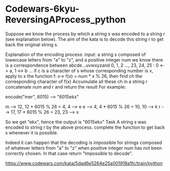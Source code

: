 # Codewars-6kyu-ReversingAProcess_python



Suppose we know the process by which a string s was encoded to a string r (see explanation below). The aim of the kata is to decode this string r to get back the original string s.

Explanation of the encoding process:
input: a string s composed of lowercase letters from "a" to "z", and a positive integer num
we know there is a correspondence between abcde...uvwxyzand 0, 1, 2 ..., 23, 24, 25 : 0 <-> a, 1 <-> b ...
if c is a character of s whose corresponding number is x, apply to x the function f: x-> f(x) = num * x % 26, then find ch the corresponding character of f(x)
Accumulate all these ch in a string r
concatenate num and r and return the result
For example:

encode("mer", 6015)  -->  "6015ekx"

m --> 12,   12 * 6015 % 26 = 4,    4  --> e
e --> 4,     4 * 6015 % 26 = 10,   10 --> k
r --> 17,   17 * 6015 % 26 = 23,   23 --> x

So we get "ekx", hence the output is "6015ekx"
Task
A string s was encoded to string r by the above process. complete the function to get back s whenever it is possible.

Indeed it can happen that the decoding is impossible for strings composed of whatever letters from "a" to "z" when positive integer num has not been correctly chosen. In that case return "Impossible to decode".





https://www.codewars.com/kata/5dad6e5264e25a001918a1fc/train/python









  

